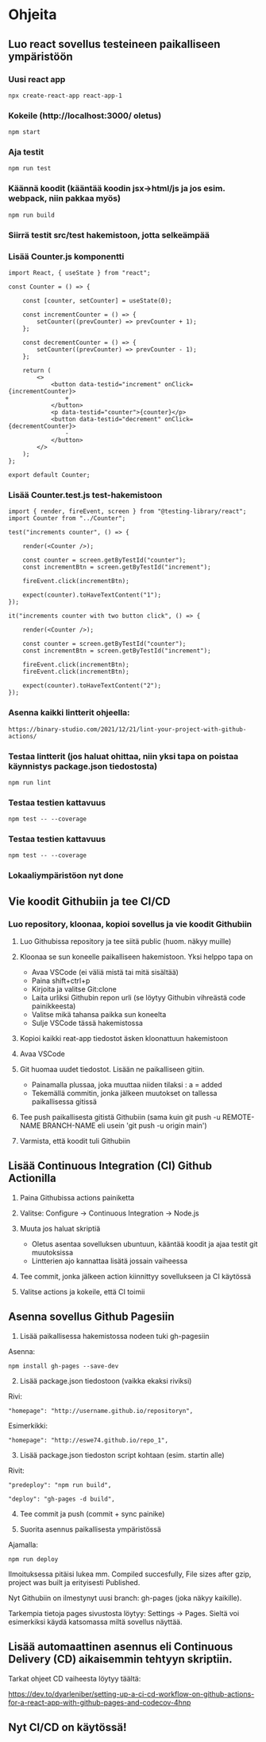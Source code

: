 # Ohjeita

## Luo react sovellus testeineen paikalliseen ympäristöön 

### Uusi react app 

    npx create-react-app react-app-1

### Kokeile (http://localhost:3000/ oletus) 

    npm start 

### Aja testit 

    npm run test 

### Käännä koodit (kääntää koodin jsx->html/js ja jos esim. webpack, niin pakkaa myös)

    npm run build 

### Siirrä testit src/test hakemistoon, jotta selkeämpää

### Lisää Counter.js komponentti

    import React, { useState } from "react";

    const Counter = () => {

        const [counter, setCounter] = useState(0);

        const incrementCounter = () => {
            setCounter((prevCounter) => prevCounter + 1);
        };

        const decrementCounter = () => {
            setCounter((prevCounter) => prevCounter - 1);
        };

        return (
            <>
                <button data-testid="increment" onClick={incrementCounter}>
                    +
                </button>
                <p data-testid="counter">{counter}</p>
                <button data-testid="decrement" onClick={decrementCounter}>
                    -
                </button>
            </>
        );
    };

    export default Counter;

### Lisää Counter.test.js test-hakemistoon

    import { render, fireEvent, screen } from "@testing-library/react";
    import Counter from "../Counter";

    test("increments counter", () => {
    
        render(<Counter />);

        const counter = screen.getByTestId("counter");
        const incrementBtn = screen.getByTestId("increment");

        fireEvent.click(incrementBtn);

        expect(counter).toHaveTextContent("1");
    });

    it("increments counter with two button click", () => {
    
        render(<Counter />);

        const counter = screen.getByTestId("counter");
        const incrementBtn = screen.getByTestId("increment");

        fireEvent.click(incrementBtn);
        fireEvent.click(incrementBtn); 
        
        expect(counter).toHaveTextContent("2");
    });

### Asenna kaikki lintterit ohjeella:

    https://binary-studio.com/2021/12/21/lint-your-project-with-github-actions/

### Testaa lintterit (jos haluat ohittaa, niin yksi tapa on poistaa käynnistys package.json tiedostosta)

    npm run lint

### Testaa testien kattavuus    
    
    npm test -- --coverage

### Testaa testien kattavuus    
    
    npm test -- --coverage

### Lokaaliympäristöon nyt done

## Vie koodit Githubiin ja tee CI/CD

### Luo repository, kloonaa, kopioi sovellus ja vie koodit Githubiin

1. Luo Githubissa repository ja tee siitä public (huom. näkyy muille)
2. Kloonaa se sun koneelle paikalliseen hakemistoon. Yksi helppo tapa on 

    -   Avaa VSCode (ei väliä mistä tai mitä sisältää) 
    -   Paina shift+ctrl+p
    -   Kirjoita ja valitse Git:clone
    -   Laita urliksi Githubin repon urli (se löytyy Githubin vihreästä code painikkeesta)
    -   Valitse mikä tahansa paikka sun koneelta
    -   Sulje VSCode tässä hakemistossa

3. Kopioi kaikki reat-app tiedostot äsken kloonattuun hakemistoon
4. Avaa VSCode
5. Git huomaa uudet tiedostot. Lisään ne paikalliseen gitiin.
    
    -   Painamalla plussaa, joka muuttaa niiden tilaksi : a = added
    -   Tekemällä commitin, jonka jälkeen muutokset on tallessa paikallisessa gitissä

5. Tee push paikallisesta gitistä Githubiin (sama kuin git push -u REMOTE-NAME BRANCH-NAME eli usein 'git push -u origin main')
6. Varmista, että koodit tuli Githubiin 

## Lisää Continuous Integration (CI) Github Actionilla
    
1. Paina Githubissa actions painiketta
2. Valitse: Configure -> Continuous Integration -> Node.js
3. Muuta jos haluat skriptiä

    -   Oletus asentaa sovelluksen ubuntuun, kääntää koodit ja ajaa testit git muutoksissa
    -   Lintterien ajo kannattaa lisätä jossain vaiheessa

4. Tee commit, jonka jälkeen action kiinnittyy sovellukseen ja CI käytössä
5. Valitse actions ja kokeile, että CI toimii

## Asenna sovellus Github Pagesiin

1. Lisää paikallisessa hakemistossa nodeen tuki gh-pagesiin

Asenna:

    npm install gh-pages --save-dev

2. Lisää package.json tiedostoon (vaikka ekaksi riviksi) 

Rivi:

    "homepage": "http://username.github.io/repositoryn",

Esimerkikki:

    "homepage": "http://eswe74.github.io/repo_1",
    
3. Lisää package.json tiedoston script kohtaan (esim. startin alle)

Rivit:

    "predeploy": "npm run build",

    "deploy": "gh-pages -d build",

4. Tee commit ja push (commit + sync painike)

5. Suorita asennus paikallisesta ympäristössä 

Ajamalla:

    npm run deploy

Ilmoituksessa pitäisi lukea mm. Compiled succesfully, File sizes after gzip, project was built ja erityisesti Published.

Nyt Githubiin on ilmestynyt uusi branch: gh-pages (joka näkyy kaikille). 

Tarkempia tietoja pages sivustosta löytyy: Settings -> Pages. Sieltä voi esimerkiksi käydä katsomassa miltä sovellus näyttää.


## Lisää automaattinen asennus eli Continuous Delivery (CD) aikaisemmin tehtyyn skriptiin. 

Tarkat ohjeet CD vaiheesta löytyy täältä:

https://dev.to/dyarleniber/setting-up-a-ci-cd-workflow-on-github-actions-for-a-react-app-with-github-pages-and-codecov-4hnp


## Nyt CI/CD on käytössä!